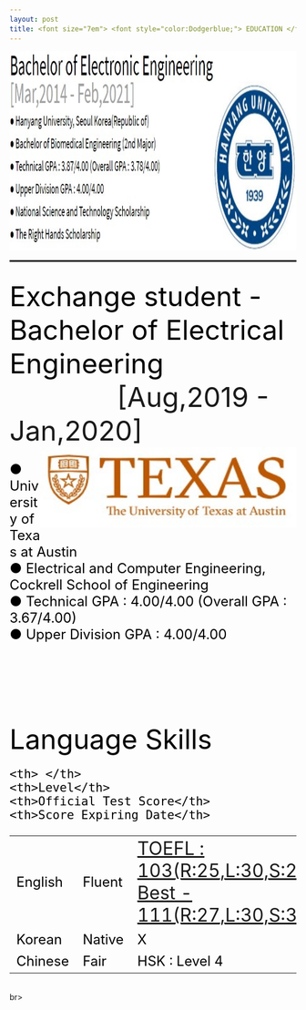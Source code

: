 ```yaml
---
layout: post
title: <font size="7em"> <font style="color:Dodgerblue;"> EDUCATION </font></font>
---
```


<img src="/images/fulls/Edu.jpg" class="image-img" width="1000" height="350">


<!--
<font size="7em"><font style="color:black;">Bachelor of Electronic Engineering</font> <div style="float:right;">
<img src="/images/fulls/HYU.jpg" class="image-img" width="310" height="280">
</div><br>[Mar,2014 - Feb,2021]<br></font>
<font size="5em" style="color:black;">
● Hanyang University, Seoul Korea(Republic of) <br>
● Bachelor of Biomedical Engineering (2nd Major) <br>
● Technical GPA : 3.87/4.00 (Overall GPA : 3.78/4.00)<br>
● Upper Division GPA : 4.00/4.00 <br>
● National Science and Technology Scholarship <br>
● The Right Hands Scholarship <br></font> -->
<br>
<hr style="height:3px">

<br>
<font size="7em"><font style="color:black;">
Exchange student - Bachelor of Electrical Engineering &nbsp;&nbsp;&nbsp;&nbsp;&nbsp;&nbsp;&nbsp;&nbsp;&nbsp;&nbsp;&nbsp;&nbsp;&nbsp;&nbsp;</font>[Aug,2019 - Jan,2020]</font>
<font size="5em" style="color:black;">
<div style="float:right;">
<img src="/images/fulls/UT.jpg" class="image-img" width="450" height="140">
</div><br>


● University of Texas at Austin <br>
● Electrical and Computer Engineering, Cockrell School of Engineering <br>
● Technical GPA : 4.00/4.00 (Overall GPA : 3.67/4.00)<br>
● Upper Division GPA : 4.00/4.00 <br>

<br>
<br>
<br>
<br>
<font size="7em">
Language Skills
</font>
<table style="width:100%">
  <tr>

    <th> </th>
    <th>Level</th>
    <th>Official Test Score</th>
    <th>Score Expiring Date</th>
  </tr>
  <tr>
    <td>English</td>
    <td>Fluent</td>
    <td><a href="/images/fulls/TOEFL.jpg" ><font size="6.5em"><u>TOEFL : 103(R:25,L:30,S:24,W:24)<br> Best - 111(R:27,L:30,S:30,W:24)</u></font></a></td>
    <td>April/10/2022</td>
  </tr>
  <tr>
    <td>Korean</td>
    <td>Native</td>
    <td>X</td>
    <td>X</td>
  </tr>
  <tr>
    <td>Chinese</td>
    <td>Fair</td>
    <td>HSK : Level 4</td>
    <td>Feb/11/2020</td>
  </tr>  
</table></font>br>
<br>
